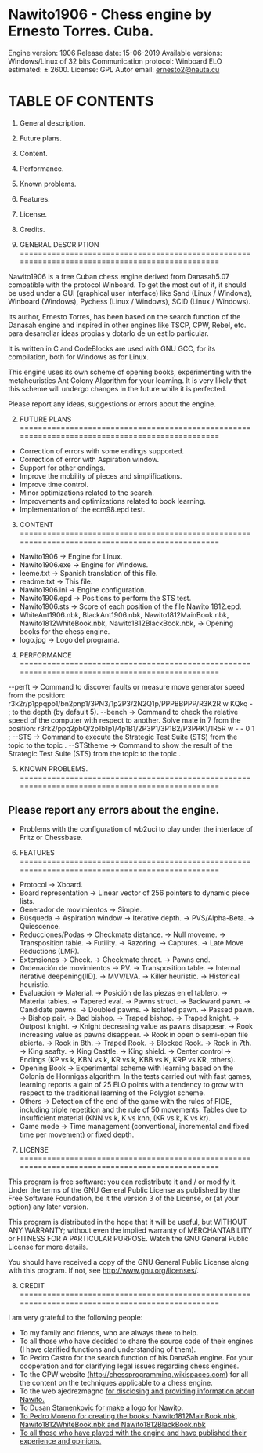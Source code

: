 Nawito1906 - Chess engine by Ernesto Torres. Cuba.
===============================================================================================
Engine version:				1906
Release date:				15-06-2019
Available versions:			Windows/Linux of 32 bits
Communication protocol:		Winboard
ELO estimated:				± 2600.
License:					GPL
Autor email:				ernesto2@nauta.cu


TABLE OF CONTENTS
===============================================================================================
1) General description.
2) Future plans.
3) Content.
4) Performance.
5) Known problems.
6) Features.
7) License.
8) Credits.


1)	GENERAL DESCRIPTION 
===============================================================================================

Nawito1906 is a free Cuban chess engine derived from Danasah5.07 compatible with the protocol
Winboard. To get the most out of it, it should be used under a GUI (graphical user interface)
like Sand (Linux / Windows), Winboard (Windows), Pychess (Linux / Windows), SCID (Linux / Windows).

Its author, Ernesto Torres, has been based on the search function of the Danasah engine and inspired in 
other engines like TSCP, CPW, Rebel, etc. para desarrollar ideas propias y dotarlo de un estilo particular.

It is written in C and CodeBlocks are used with GNU GCC, for its compilation, both for Windows
as for Linux. 

This engine uses its own scheme of opening books, experimenting with the metaheuristics Ant Colony
Algorithm for your learning. It is very likely that this scheme will undergo changes in the future while
it is perfected.

Please report any ideas, suggestions or errors about the engine.


2)	FUTURE PLANS
===============================================================================================

- Correction of errors with some endings supported.
- Correction of error with Aspiration window.
- Support for other endings.
- Improve the mobility of pieces and simplifications.
- Improve time control.
- Minor optimizations related to the search.
- Improvements and optimizations related to book learning.
- Implementation of the ecm98.epd test.


3)	CONTENT
===============================================================================================

- Nawito1906				->	Engine for Linux.
- Nawito1906.exe			->	Engine for Windows.
- leeme.txt					->	Spanish translation of this file.
- readme.txt				->	This file.
- Nawito1906.ini			->	Engine configuration.
- Nawito1906.epd			->	Positions to perform the STS test.
- Nawito1906.sts			->	Score of each position of the file Nawito 1812.epd.
- WhiteAnt1906.nbk, 
  BlackAnt1906.nbk,
  Nawito1812MainBook.nbk,
  Nawito1812WhiteBook.nbk,
  Nawito1812BlackBook.nbk,	->	Opening books for the chess engine.
- logo.jpg					->	Logo del programa.


4)	PERFORMANCE
===============================================================================================

--perft <n>				->	Command to discover faults or measure move generator speed from the 
							position:
							r3k2r/p1ppqpb1/bn2pnp1/3PN3/1p2P3/2N2Q1p/PPPBBPPP/R3K2R w KQkq - ;
							to the depth <n> (by default 5).
--bench					->	Command to check the relative speed of the computer with respect to 
							another. Solve mate in 7 from the position:
							r3rk2/ppq2pbQ/2p1b1p1/4p1B1/2P3P1/3P1B2/P3PPK1/1R5R w - - 0 1 ;
--STS <t1> <t2>			->	Command to execute the Strategic Test Suite (STS) from the topic <t1> 
							to the topic <t2>.
--STStheme <t1> <t2>	->	Command to show the result of the Strategic Test Suite (STS) from the 
							topic <t1> to the topic <t2>.


5) KNOWN PROBLEMS.
===============================================================================================

Please report any errors about the engine.
------------------------------------------

- Problems with the configuration of wb2uci to play under the interface of Fritz or Chessbase.


6)	FEATURES
===============================================================================================

- Protocol						->	Xboard.
- Board representation			->	Linear vector of 256 pointers to dynamic piece lists.
- Generador de movimientos		->	Simple.
- Búsqueda						->	Aspiration window
								->	Iterative depth.
								->	PVS/Alpha-Beta.
								->	Quiescence.
- Reducciones/Podas				->	Checkmate distance.
								->	Null moveme.
								->	Transposition table.
								->	Futility.
								->	Razoring.
								->	Captures.
								->	Late Move Reductions (LMR).
- Extensiones					->	Check.
								->	Checkmate threat.
								->	Pawns end.
- Ordenación de movimientos		->	PV.
								->	Transposition table.
								->	Internal iterative deepening(IID).
								->	MVV/LVA.
								->	Killer heuristic.
								->	Historical heuristic.
- Evaluación					->	Material.
								->	Posición de las piezas en el tablero.
								->	Material tables.
								->	Tapered eval.
								->	Pawns struct.
									->	Backward pawn.
									->	Candidate pawns.
									->	Doubled pawns.
									->	Isolated pawn.
									->	Passed pawn.
								->	Bishop pair.
								->	Bad bishop.
								->	Traped bishop.
								->	Traped knight.
								->	Outpost knight.
								->	Knight decreasing value as pawns disappear.
								->	Rook increasing value as pawns disappear.
								->	Rook in open o semi-open file abierta.
								->	Rook in 8th.
								->	Traped Rook.
								->	Blocked Rook.
								->	Rook in 7th.
								->	King seafty.
								->	King Casttle.
								->	King shield.
								->	Center control
								->	Endings (KP vs k, KBN vs k, KR vs k, KBB vs K, KRP vs KR, others).
- Opening Book					->	Experimental scheme with learning based on the Colonia de Hormigas algorithm. In the tests carried out with fast 
									games,  learning reports a gain of 25 ELO points with a tendency to grow with respect to the traditional learning 
									of the Polyglot scheme.
- Others						->	Detection of the end of the game with the rules of FIDE, including triple repetition and the rule of 50 movements.
									Tables due to insufficient material (KNN vs k, K vs knn, (KR vs k, K vs kr).
- Game mode						->	Time management (conventional, incremental and fixed time per movement) or fixed depth.


7)	LICENSE
===============================================================================================

This program is free software: you can redistribute it and / or modify it. Under the terms of the
GNU General Public License as published by the Free Software Foundation, be it the version 3 of the 
License, or (at your option) any later version.

This program is distributed in the hope that it will be useful, but WITHOUT ANY WARRANTY; without
even the implied warranty of MERCHANTABILITY or FITNESS FOR A PARTICULAR PURPOSE. Watch the
GNU General Public License for more details.

You should have received a copy of the GNU General Public License along with this program.
If not, see <http://www.gnu.org/licenses/>.


8)	CREDIT
===============================================================================================

I am very grateful to the following people:

- To my family and friends, who are always there to help.
- To all those who have decided to share the source code of their engines (I have clarified functions and understanding of them).
- To Pedro Castro for the search function of his DanaSah engine. For your cooperation and for clarifying legal issues regarding chess engines.
- To the CPW website <a href="http://chessprogramming.wikispaces.com"> (http://chessprogramming.wikispaces.com) </a> for all the content on the techniques applicable to a chess engine.
- To the web ajedrezmagno <a href="http://ajedrezmagno.cubava.cu"> for disclosing and providing information about Nawito.
- To Dusan Stamenkovic for make a logo for Nawito.
- To Pedro Moreno for creating the books: Nawito1812MainBook.nbk, Nawito1812WhiteBook.nbk and Nawito1812BlackBook.nbk
- To all those who have played with the engine and have published their experience and opinions.
